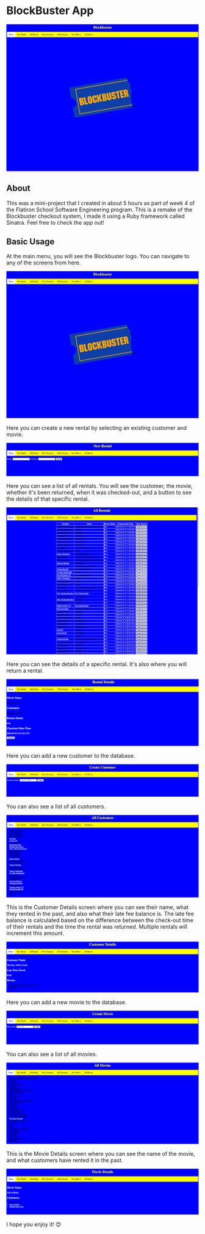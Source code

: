 BlockBuster App 
========================

![Blockbuster_Main_Interface](https://github.com/stephenandersondev/Blockbuster-App/blob/master/img/main.png?raw=true)

## About

This was a mini-project that I created in about 5 hours as part of week 4 of the Flatiron School Software Engineering program. This is a remake of the Blockbuster checkout system, I made it using a Ruby framework called Sinatra. Feel free to check the app out!

## Basic Usage

At the main menu, you will see the Blockbuster logo. You can navigate to any of the screens from here.

![Blockbuster_Main_Interface](https://github.com/stephenandersondev/Blockbuster-App/blob/master/img/main.png?raw=true)

Here you can create a new rental by selecting an existing customer and movie.

![New_Rental_Interface](https://github.com/stephenandersondev/Blockbuster-App/blob/master/img/new_rental.png?raw=true)

Here you can see a list of all rentals. You will see the customer, the movie, whether it's been returned, when it was checked-out, and a button to see the details of that specific rental.

![All_Rentals_Interface](https://github.com/stephenandersondev/Blockbuster-App/blob/master/img/all_rentals.png?raw=true)

Here you can see the details of a specific rental. It's also where you will return a rental.

![Rental_Details_Interface](https://github.com/stephenandersondev/Blockbuster-App/blob/master/img/rental_details.png?raw=true)

Here you can add a new customer to the database.

![Create_Customer_Interface](https://github.com/stephenandersondev/Blockbuster-App/blob/master/img/create_customer.png?raw=true)

You can also see a list of all customers.

![All_Customers_Interface](https://github.com/stephenandersondev/Blockbuster-App/blob/master/img/all_customers.png?raw=true)

This is the Customer Details screen where you can see their name, what they rented in the past, and also what their late fee balance is. The late fee balance is calculated based on the difference between the check-out time of their rentals and the time the rental was returned. Multiple rentals will increment this amount.

![Customer_Details_Interface](https://github.com/stephenandersondev/Blockbuster-App/blob/master/img/customer_details.png?raw=true)

Here you can add a new movie to the database.

![Create_Movie_Interface](https://github.com/stephenandersondev/Blockbuster-App/blob/master/img/create_movie.png?raw=true)

You can also see a list of all movies.

![All_Movies_Interface](https://github.com/stephenandersondev/Blockbuster-App/blob/master/img/all_movies.png?raw=true)

This is the Movie Details screen where you can see the name of the movie, and what customers have rented it in the past.

![Customer_Details_Interface](https://github.com/stephenandersondev/Blockbuster-App/blob/master/img/movie_details.png?raw=true)

I hope you enjoy it! 😊




